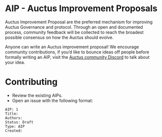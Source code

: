 # AIP - Auctus Improvement Proposals
Auctus Improvement Proposal are the preferred mechanism for improving Auctus Governance and protocol. Through an open and documented process, community feedback will be collected to reach the broadest possible consensus on how the Auctus should evolve.

Anyone can write an Auctus improvement proposal! We encourage community contributions, if you’d like to bounce ideas off people before formally writing an AIP, visit the [Auctus community Discord](http://auctus.org/discord) to talk about your idea.

# Contributing
* Review the existing AIPs.
* Open an issue with the following format:
```
AIP: 1
Title: 
Authors: 
Status: Draft
Type: AIP
Created: 
```
